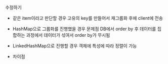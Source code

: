 수정하기
- 같은 item이라고 판단할 경우 고유의 key를 만들어서 재그룹화 후에 client에 전송
- HashMap으로 그룹화를 진행했을 경우 문제점 DB에서 order by 후 데이터를 집합하는 과정에서 데이터가 섞여서 order by가 무시됨
- LinkedHashMap으로 진행할 경우 객체에 특성에 따라 정렬이 가능

- 차이점
